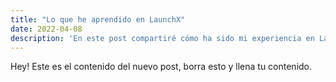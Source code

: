 ```yaml
---
title: "Lo que he aprendido en LaunchX"
date: 2022-04-08
description: 'En este post compartiré cómo ha sido mi experiencia en LaunchX; ¿Qué he aprendido? ¿Cómo ha cambiado mi plan de vida? entre otras cosas.'
---
```


Hey! Este es el contenido del nuevo post, borra esto y llena tu contenido.
